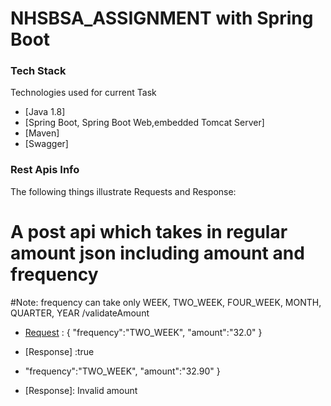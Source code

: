 # NHSBSA_ASSIGNMENT with Spring Boot

### Tech Stack
Technologies used for current Task

* [Java 1.8]
* [Spring Boot, Spring Boot Web,embedded Tomcat Server]
* [Maven]
* [Swagger]


### Rest Apis Info
The following things illustrate Requests and Response:
# A post api which takes in regular amount json including amount and frequency
#Note: frequency can take only WEEK, TWO_WEEK, FOUR_WEEK, MONTH, QUARTER, YEAR
/validateAmount
* [Request] : {
	"frequency":"TWO_WEEK",
	"amount":"32.0"
}
* [Response] :true

* [Request]:{
	"frequency":"TWO_WEEK",
	"amount":"32.90"
}
* [Response]: Invalid amount


